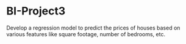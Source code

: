# BI-Project3
Develop a regression model to predict the prices of houses based on various features like square footage, number of bedrooms, etc.

